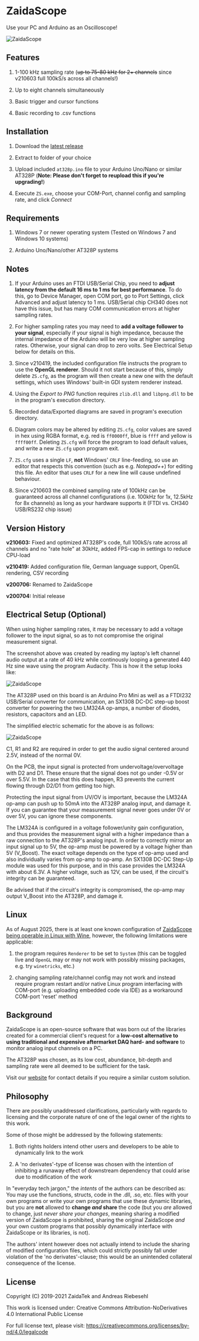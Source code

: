 # ZaidaScope



Use your PC and Arduino as an Oscilloscope!



![ZaidaScope](https://github.com/ZaidaTek/ZaidaScope/blob/master/doc/scope/cover.png "")



## Features

1) 1-100 kHz sampling rate (~~up to 75-80 kHz for 2+ channels~~ since v210603 full 100kS/s across all channels!)

2) Up to eight channels simultaneously

3) Basic trigger and cursor functions

4) Basic recording to .csv functions



## Installation

1) Download the [latest release](https://github.com/ZaidaTek/ZaiDAQ/releases/tag/zaidascope-latest)

2) Extract to folder of your choice

3) Upload included `at328p.ino` file to your Arduino Uno/Nano or similar AT328P (**Note: Please don't forget to reupload this if you're upgrading!**)

4) Execute `ZS.exe`, choose your COM-Port, channel config and sampling rate, and click *Connect*



## Requirements

1) Windows 7 or newer operating system (Tested on Windows 7 and Windows 10 systems)

2) Arduino Uno/Nano/other AT328P systems



## Notes

1) If your Arduino uses an FTDI USB/Serial Chip, you need to **adjust latency from the default 16 ms to 1 ms for best performance**. To do this, go to Device Manager, open COM port, go to Port Settings, click Advanced and adjust latency to 1 ms. USB/Serial chip CH340 does not have this issue, but has many COM communication errors at higher sampling rates.

2) For higher sampling rates you may need to **add a voltage follower to your signal**, especially if your signal is high impedance, because the internal impedance of the Arduino will be very low at higher sampling rates. Otherwise, your signal can drop to zero volts. See Electrical Setup below for details on this.

3) Since v210419, the included configuration file instructs the program to use the **OpenGL renderer**. Should it not start because of this, simply delete `ZS.cfg`, as the program will then create a new one with the default settings, which uses Windows' built-in GDI system renderer instead.

4) Using the *Export to PNG* function requires `zlib.dll` and `libpng.dll` to be in the program's execution directory.

5) Recorded data/Exported diagrams are saved in program's execution directory.

6) Diagram colors may be altered by editing `ZS.cfg`, color values are saved in hex using RGBA format, e.g. red is `ff0000ff`, blue is `ffff` and yellow is `ffff00ff`. Deleting `ZS.cfg` will force the program to load default values, and write a new `ZS.cfg` upon program exit.

7) `ZS.cfg` uses a single `LF`, **not** Windows' `CRLF` line-feeding, so use an editor that respects this convention (such as e.g. *Notepad++*) for editing this file. An editor that uses `CRLF` for a new line will cause undefined behaviour.

8) Since v210603 the combined sampling rate of 100kHz can be guaranteed across all channel configurations (i.e. 100kHz for 1x, 12.5kHz for 8x channels) as long as your hardware supports it (FTDI vs. CH340 USB/RS232 chip issue)



## Version History

**v210603:** Fixed and optimized AT328P's code, full 100kS/s rate across all channels and no "rate hole" at 30kHz, added FPS-cap in settings to reduce CPU-load

**v210419:** Added configuration file, German language support, OpenGL rendering, CSV recording

**v200706:** Renamed to ZaidaScope

**v200704:** Initial release



## Electrical Setup (Optional)

When using higher sampling rates, it may be necessary to add a voltage follower to the input signal, so as to not compromise the original measurement signal.

The screenshot above was created by reading my laptop's left channel audio output at a rate of 40 kHz while continously looping a generated 440 Hz sine wave using the program Audacity. This is how it the setup looks like:

![ZaidaScope](https://github.com/ZaidaTek/ZaidaScope/blob/master/doc/scope/setup-photo.jpg "")

The AT328P used on this board is an Arduino Pro Mini as well as a FTDI232 USB/Serial converter for communication, an SX1308 DC-DC step-up boost converter for powering the two LM324A op-amps, a number of diodes, resistors, capacitors and an LED.

The simplified electric schematic for the above is as follows:

![ZaidaScope](https://github.com/ZaidaTek/ZaidaScope/blob/master/doc/scope/setup-schematic.png "")

C1, R1 and R2 are required in order to get the audio signal centered around 2.5V, instead of the normal 0V.

On the PCB, the input signal is protected from undervoltage/overvoltage with D2 and D1. These ensure that the signal does not go under -0.5V or over 5.5V. In the case that this does happen, R3 prevents the current flowing through D2/D1 from getting too high.

Protecting the input signal from UV/OV is important, because the LM324A op-amp can push up to 50mA into the AT328P analog input, and damage it. If you can guarantee that your measurement signal never goes under 0V or over 5V, you can ignore these components.

The LM324A is configured in a voltage follower/unity gain configuration, and thus provides the measurement signal with a higher impedance than a raw connection to the AT328P's analog input. In order to correctly mirror an input signal up to 5V, the op-amp must be powered by a voltage higher than 5V (V_Boost). The exact voltage depends on the type of op-amp used and also individually varies from op-amp to op-amp. An SX1308 DC-DC Step-Up module was used for this purpose, and in this case provides the LM324A with about 6.3V. A higher voltage, such as 12V, can be used, if the circuit's integrity can be guaranteed.

Be advised that if the circuit's integrity is compromised, the op-amp may output V_Boost into the AT328P, and damage it.



## Linux

As of August 2025, there is at least one known configuration of [ZaidaScope being operable in Linux with Wine](https://github.com/ZaidaTek/ZaidaScope/blob/master/doc/scope/setup-linux.png), however, the following limitations were applicable:

1) the program requires `Renderer` to be set to `System` (this can be toggled live and `OpenGL` may or may not work with possibly missing packages, e.g. try `winetricks`, etc.)

2) changing sampling rate/channel config may not work and instead require program restart and/or native Linux program interfacing with COM-port (e.g. uploading embedded code via IDE) as a workaround COM-port 'reset' method



## Background

ZaidaScope is an open-source software that was born out of the libraries created for a commercial client's request for a **low-cost alternative to using traditional and expensive aftermarket DAQ hard- and software** to monitor analog input channels on a PC.

The AT328P was chosen, as its low cost, abundance, bit-depth and sampling rate were all deemed to be sufficient for the task.

Visit our [website](https://zaidatek.net/) for contact details if you require a similar custom solution.



## Philosophy

There are possibly unaddressed clarifications, particularly with regards to licensing and the corporate nature of one of the legal owner of the rights to this work.

Some of those might be addressed by the following statements:

1) Both rights holders intend other users and developers to be able to dynamically link to the work

2) A 'no derivates'-type of license was chosen with the intention of inhibiting a runaway effect of downstream dependency that could arise due to modification of the work

In "everyday tech jargon," the *intents* of the authors can be described as: You may use the functions, structs, code in the .dll, .so, etc. files with your own programs or write your own programs that use these dynamic libraries, but you are **not** allowed to **change *and* share**  the code (but you *are* allowed to change, just *never share your changes*, meaning sharing a modified version of ZaidaScope is prohibited, sharing the original ZaidaScope *and* your own custom programs that possibly dynamically interface with ZaidaScope or its libraries, is not).

The authors' intent however does not actually intend to include the sharing of modified configuration files, which could strictly possibly fall under violation of the 'no derivates'-clause; this would be an unintended collateral consequence of the license.


## License

Copyright (C) 2019-2021 ZaidaTek and Andreas Riebesehl

This work is licensed under: Creative Commons Attribution-NoDerivatives 4.0 International Public License

For full license text, please visit: https://creativecommons.org/licenses/by-nd/4.0/legalcode

